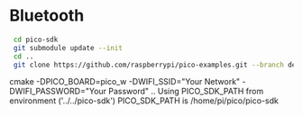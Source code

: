 # Bluetooth


```bash git clone https://github.com/raspberrypi/pico-sdk.git --branch develop
 cd pico-sdk
 git submodule update --init
 cd ..
 git clone https://github.com/raspberrypi/pico-examples.git --branch develop
```


cmake -DPICO_BOARD=pico_w -DWIFI_SSID="Your Network" -DWIFI_PASSWORD="Your Password" ..
Using PICO_SDK_PATH from environment ('../../pico-sdk')
PICO_SDK_PATH is /home/pi/pico/pico-sdk
